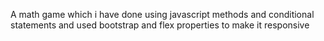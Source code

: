 A math game which i have done using javascript methods and conditional statements and used bootstrap and flex properties to make it responsive
